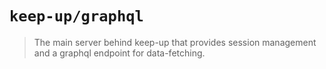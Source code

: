 # `keep-up/graphql`

> The main server behind keep-up that provides session management and a graphql
> endpoint for data-fetching.
